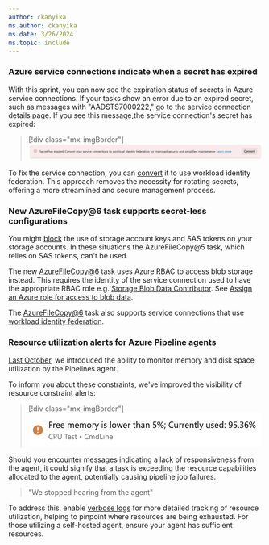 ```yaml
---
author: ckanyika
ms.author: ckanyika
ms.date: 3/26/2024
ms.topic: include
---
```


### Azure service connections indicate when a secret has expired

With this sprint, you can now see the expiration status of secrets in Azure service connections. If your tasks show an error due to an expired secret, such as messages with "AADSTS7000222," go to the service connection details page. If you see this message,the service connection's secret has expired:

> [!div class="mx-imgBorder"]
> ![Screenshot of secret has expired.](../../media/236-pipelines-02.png "Screenshot of secret has expired")

To fix the service connection, you can [convert](https://aka.ms/azdo-rm-workload-identity-conversion) it to use workload identity federation. This approach removes the necessity for rotating secrets, offering a more streamlined and secure management process.

### New AzureFileCopy@6 task supports secret-less configurations

You might [block](/azure/storage/common/shared-key-authorization-prevent?tabs=portal) the use of storage account keys and SAS tokens on your storage accounts. In these situations the AzureFileCopy@5 task, which relies on SAS tokens, can't be used.

The new [AzureFileCopy@6](/azure/devops/pipelines/tasks/reference/azure-file-copy-v6) task uses Azure RBAC to access blob storage instead. This requires the identity of the service connection used to have the appropriate RBAC role e.g. [Storage Blob Data Contributor](/azure/role-based-access-control/built-in-roles/storage#storage-blob-data-contributor). See [Assign an Azure role for access to blob data](/azure/storage/blobs/assign-azure-role-data-access?tabs=portal).

The [AzureFileCopy@6](/azure/devops/pipelines/tasks/reference/azure-file-copy-v6) task also supports service connections that use [workload identity federation](https://aka.ms/azdo-rm-workload-identity).

### Resource utilization alerts for Azure Pipeline agents

[Last October](/azure/devops/release-notes/2023/pipelines/sprint-228-update#pipeline-logs-now-contain-resource-utilization), we introduced the ability to monitor memory and disk space utilization by the Pipelines agent.

To inform you about these constraints, we've improved the visibility of resource constraint alerts:

> [!div class="mx-imgBorder"]
> ![Screenshot of Limited memory and disk space warning.](../../media/236-pipelines-01.png "Screenshot of Limited memory and disk space warning")

Should you encounter messages indicating a lack of responsiveness from the agent, it could signify that a task is exceeding the resource capabilities allocated to the agent, potentially causing pipeline job failures. 

> "We stopped hearing from the agent"

To address this, enable [verbose logs](/azure/devops/pipelines/troubleshooting/review-logs#configure-verbose-logs) for more detailed tracking of resource utilization, helping to pinpoint where resources are being exhausted. For those utilizing a self-hosted agent, ensure your agent has sufficient resources.
